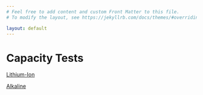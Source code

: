 ```yaml
---
# Feel free to add content and custom Front Matter to this file.
# To modify the layout, see https://jekyllrb.com/docs/themes/#overriding-theme-defaults

layout: default
---
```


# Capacity Tests
[Lithium-Ion](Lithium-Ion/overview)

[Alkaline](Alkaline/overview)